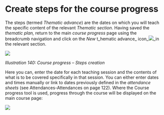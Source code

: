# Create steps for the course progress

The steps \(termed _Thematic advance_\) are the dates on which you will teach the specific content of the relevant _Thematic section_. Having saved the _thematic plan,_ return to the main _course progress_ page using the breadcrumb navigation and click on the _New_ t_hematic advance_ icon\_![](../../.gitbook/assets/graphics257.png)\_in the relevant section.

![](../../.gitbook/assets/images186%20%281%29.png)

_Illustration 140: Course progress – Steps creation_

Here you can, enter the date for each teaching session and the contents of what is to be covered specifically in that session. You can either enter dates and times manually or link to dates previously defined in the _attendance sheets_ \(see Attendances-Attendances on page 122\). Where the Course progress tool is used, progress through the course will be displayed on the main course page:

![](../../.gitbook/assets/graphics263.png)

